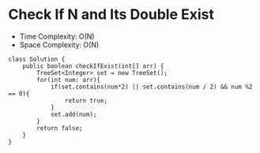 # Check If N and Its Double Exist

- Time Complexity: O(N)
- Space Complexity: O(N)

```
class Solution {
    public boolean checkIfExist(int[] arr) {
        TreeSet<Integer> set = new TreeSet();
        for(int num: arr){
            if(set.contains(num*2) || set.contains(num / 2) && num %2 == 0){
                return true;
            }
            set.add(num);
        }
        return false;
    }
}
```

